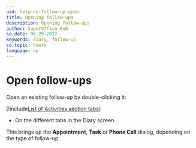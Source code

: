 ```yaml
---
uid: help-no-follow-up-open
title: Opening follow-ups
description: Opening follow-ups
author: SuperOffice RnD
so.date: 06.29.2022
keywords: diary, follow-up
so.topic: howto
language: no
---
```


# Open follow-ups

Open an existing follow-up by double-clicking it:

<!-- markdownlint-disable MD032 -->
[!include[List of Activities section tabs](../../learn/includes/list-activities-section-tabs.md)]
* On the different tabs in the Diary screen.
<!-- markdownlint-restore -->

This brings up the **Appointment**, **Task** or **Phone Call** dialog, depending on the type of follow-up.

